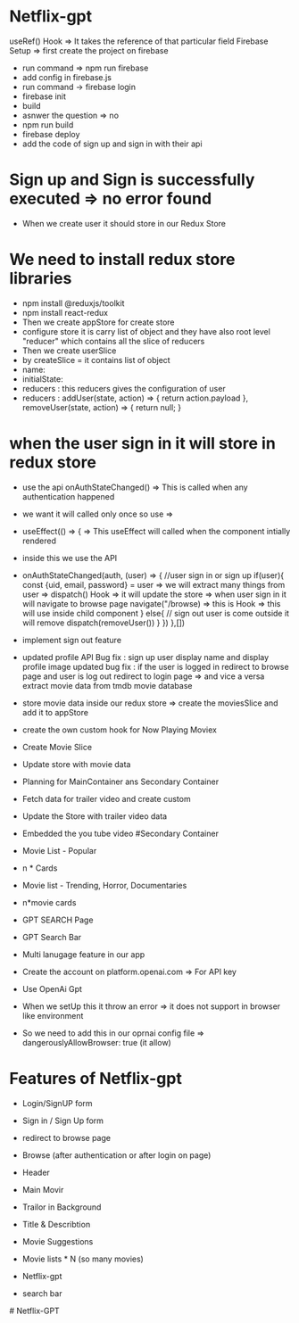 # Netflix-gpt
useRef() Hook =>  It takes the reference of that particular field
Firebase Setup => first create the project on firebase
- run command => npm run firebase
- add config in firebase.js
- run command -> firebase login
- firebase init
- build
- asnwer the question => no
- npm run build
- firebase deploy
- add the code of sign up and sign in with their api

# Sign up and Sign is successfully executed => no error found

- When we create user it should store in our Redux Store 

# We need to install redux store libraries
- npm install @reduxjs/toolkit
- npm install react-redux
- Then we create appStore for create store 
- configure store it is carry list of object and they have also root level "reducer" which contains all the slice of reducers
- Then we create userSlice 
- by createSlice = it contains list of object
- name:
- initialState:
- reducers : this reducers gives the configuration of user 
- reducers : addUser(state, action) => {
    return action.payload
}, removeUser(state, action) => {
    return null;
}

# when the user sign in it will store in redux store
- use the api onAuthStateChanged() => This is called when any authentication happened 
- we want it will called only once so use =>  
- useEffect(() => {       => This useEffect will called when the component  intially rendered
- inside this we use the API 
- onAuthStateChanged(auth, (user) => {
    //user sign in or sign up
    if(user){
        const {uid, email, password} = user => we will extract many things from user
        => dispatch() Hook   => it will update the store 
        => when user sign in it will navigate to browse page
        navigate("/browse) => this is Hook => this will use inside child component
    }
    else{
        // sign out user is come outside it will remove
        dispatch(removeUser())
    }
}) 
},[])

- implement sign out feature  
- updated profile API
Bug fix : sign up user display name and display profile image updated
bug fix : if the user is logged in redirect to browse page and user is log out redirect to login page => and vice a versa
extract movie data from tmdb movie database 
- store movie data inside our redux store =>       create the moviesSlice and add it to appStore
- create the own custom hook for Now Playing Moviex
- Create Movie Slice
- Update store with movie data
- Planning for MainContainer ans Secondary Container
- Fetch data for trailer video and create custom
- Update the Store with trailer video data
- Embedded the you tube video 
 #Secondary Container
 - Movie List - Popular
  - n * Cards
- Movie list - Trending, Horror, Documentaries
 - n*movie cards

 - GPT SEARCH Page
 - GPT Search Bar
 - Multi lanugage feature in our app


 - Create the account on platform.openai.com => For API key
 - Use OpenAi Gpt
 - When we setUp this it throw an error => it does not support in browser like environment
 - So we need to add this in our oprnai config file => dangerouslyAllowBrowser: true (it allow)










# Features of Netflix-gpt
- Login/SignUP form
 - Sign in / Sign Up form
 - redirect to browse page

- Browse (after authentication or after login on page)
- Header
- Main Movir
 - Trailor in Background
 - Title & Describtion
 - Movie Suggestions
 - Movie lists * N  (so many movies)

- Netflix-gpt
 - search bar

#   N e t f l i x - G P T  
 